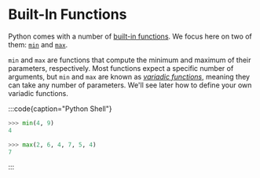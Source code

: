 # Built-In Functions

Python comes with a number of [built-in functions](https://docs.python.org/3/library/functions.html).
We focus here on two of them: [`min`](https://docs.python.org/3/library/functions.html#min) and [`max`](https://docs.python.org/3/library/functions.html#max).

`min` and `max` are functions that compute the minimum and maximum of their parameters, respectively.
Most functions expect a specific number of arguments, but `min` and `max` are known as [*variadic functions*](https://en.wikipedia.org/wiki/Variadic_function), meaning they can take any number of parameters.
We'll see later how to define your own variadic functions.

:::code{caption="Python Shell"}

```python
>>> min(4, 9)
4

>>> max(2, 6, 4, 7, 5, 4)
7
```

:::
